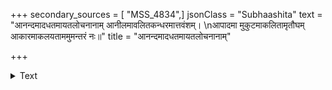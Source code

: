 +++
secondary_sources = [ "MSS_4834",]
jsonClass = "Subhaashita"
text = "आनन्दमादधतमायतलोचनानाम् आनीलमावलितकन्धरमात्तवंशम्।  \nआपादमा मुकुटमाकलितामृतौघम् आकारमाकलयताममुमन्तरं नः॥"
title = "आनन्दमादधतमायतलोचनानाम्"

+++

<details><summary>Text</summary>

आनन्दमादधतमायतलोचनानाम् आनीलमावलितकन्धरमात्तवंशम्।  
आपादमा मुकुटमाकलितामृतौघम् आकारमाकलयताममुमन्तरं नः॥
</details>
